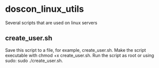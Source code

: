 # doscon_linux_utils
Several scripts that are used on linux servers

## create_user.sh
Save this script to a file, for example, create_user.sh.
Make the script executable with chmod +x create_user.sh.
Run the script as root or using sudo: sudo ./create_user.sh.
